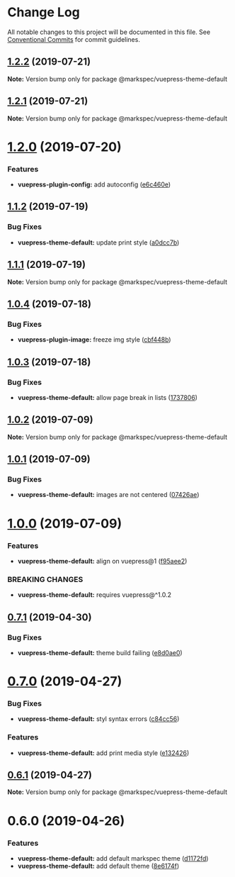 # Change Log

All notable changes to this project will be documented in this file.
See [Conventional Commits](https://conventionalcommits.org) for commit guidelines.

## [1.2.2](https://github.com/stasson/markspec/compare/@markspec/vuepress-theme-default@1.2.1...@markspec/vuepress-theme-default@1.2.2) (2019-07-21)

**Note:** Version bump only for package @markspec/vuepress-theme-default





## [1.2.1](https://github.com/stasson/markspec/compare/@markspec/vuepress-theme-default@1.2.0...@markspec/vuepress-theme-default@1.2.1) (2019-07-21)

**Note:** Version bump only for package @markspec/vuepress-theme-default





# [1.2.0](https://github.com/stasson/markspec/compare/@markspec/vuepress-theme-default@1.1.2...@markspec/vuepress-theme-default@1.2.0) (2019-07-20)


### Features

* **vuepress-plugin-config:** add autoconfig ([e6c460e](https://github.com/stasson/markspec/commit/e6c460e))





## [1.1.2](https://github.com/stasson/markspec/compare/@markspec/vuepress-theme-default@1.1.1...@markspec/vuepress-theme-default@1.1.2) (2019-07-19)


### Bug Fixes

* **vuepress-theme-default:** update print style ([a0dcc7b](https://github.com/stasson/markspec/commit/a0dcc7b))





## [1.1.1](https://github.com/stasson/markspec/compare/@markspec/vuepress-theme-default@1.1.0...@markspec/vuepress-theme-default@1.1.1) (2019-07-19)

**Note:** Version bump only for package @markspec/vuepress-theme-default





## [1.0.4](https://github.com/stasson/markspec/compare/@markspec/vuepress-theme-default@1.0.3...@markspec/vuepress-theme-default@1.0.4) (2019-07-18)


### Bug Fixes

* **vuepress-plugin-image:** freeze img style ([cbf448b](https://github.com/stasson/markspec/commit/cbf448b))





## [1.0.3](https://github.com/stasson/markspec/compare/@markspec/vuepress-theme-default@1.0.2...@markspec/vuepress-theme-default@1.0.3) (2019-07-18)


### Bug Fixes

* **vuepress-theme-default:** allow page break in lists ([1737806](https://github.com/stasson/markspec/commit/1737806))





## [1.0.2](https://github.com/stasson/markspec/compare/@markspec/vuepress-theme-default@1.0.1...@markspec/vuepress-theme-default@1.0.2) (2019-07-09)

**Note:** Version bump only for package @markspec/vuepress-theme-default





## [1.0.1](https://github.com/stasson/markspec/compare/@markspec/vuepress-theme-default@1.0.0...@markspec/vuepress-theme-default@1.0.1) (2019-07-09)


### Bug Fixes

* **vuepress-theme-default:** images are not centered ([07426ae](https://github.com/stasson/markspec/commit/07426ae))





# [1.0.0](https://github.com/stasson/markspec/compare/@markspec/vuepress-theme-default@0.7.1...@markspec/vuepress-theme-default@1.0.0) (2019-07-09)


### Features

* **vuepress-theme-default:** align on vuepress@1 ([f95aee2](https://github.com/stasson/markspec/commit/f95aee2))


### BREAKING CHANGES

* **vuepress-theme-default:** requires vuepress@^1.0.2





## [0.7.1](https://github.com/stasson/markspec/compare/@markspec/vuepress-theme-default@0.7.0...@markspec/vuepress-theme-default@0.7.1) (2019-04-30)


### Bug Fixes

* **vuepress-theme-default:** theme build failing ([e8d0ae0](https://github.com/stasson/markspec/commit/e8d0ae0))





# [0.7.0](https://github.com/stasson/markspec/compare/@markspec/vuepress-theme-default@0.6.1...@markspec/vuepress-theme-default@0.7.0) (2019-04-27)


### Bug Fixes

* **vuepress-theme-default:** styl syntax errors ([c84cc56](https://github.com/stasson/markspec/commit/c84cc56))


### Features

* **vuepress-theme-default:** add print media style ([e132426](https://github.com/stasson/markspec/commit/e132426))





## [0.6.1](https://github.com/stasson/markspec/compare/@markspec/vuepress-theme-default@0.6.0...@markspec/vuepress-theme-default@0.6.1) (2019-04-27)

**Note:** Version bump only for package @markspec/vuepress-theme-default





# 0.6.0 (2019-04-26)


### Features

* **vuepress-theme-default:** add default markspec theme ([d1172fd](https://github.com/stasson/markspec/commit/d1172fd))
* **vuepress-theme-default:** add default theme ([8e6174f](https://github.com/stasson/markspec/commit/8e6174f))
